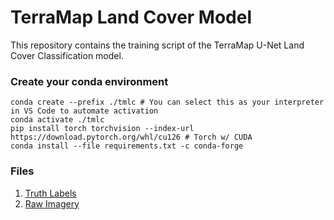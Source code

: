 # TerraMap Land Cover Model

This repository contains the training script of the TerraMap U-Net Land Cover Classification model.

### Create your conda environment

```shell
conda create --prefix ./tmlc # You can select this as your interpreter in VS Code to automate activation
conda activate ./tmlc
pip install torch torchvision --index-url https://download.pytorch.org/whl/cu126 # Torch w/ CUDA
conda install --file requirements.txt -c conda-forge
```

### Files

1. [Truth Labels](https://drive.google.com/drive/folders/1bQEWO6k64sb9HzSqChxYBSdGdfs10M7m?usp=drive_link)
2. [Raw Imagery](https://drive.google.com/drive/folders/1pF6Jvt8Jh0RtbVSauz5szt5dMOT4kjU_?usp=sharing)

